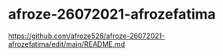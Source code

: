 # afroze-26072021-afrozefatima
https://github.com/afroze526/afroze-26072021-afrozefatima/edit/main/README.md
